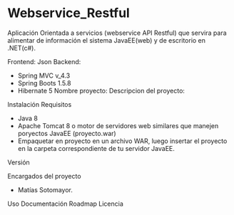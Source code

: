 # Webservice_Restful
Aplicación Orientada a servicios (webservice API Restful) que servira para alimentar de información el sistema JavaEE(web) y de escritorio en .NET(c#).

Frontend:
  Json
Backend:
- Spring MVC v_4.3
- Spring Boots 1.5.8
- Hibernate 5
Nombre proyecto:
Descripcion del proyecto:

Instalación
Requisitos
- Java 8
- Apache Tomcat 8 o motor de servidores web similares que manejen poryectos JavaEE (proyecto.war)
- Empaquetar en proyecto en un archivo WAR, luego insertar el proyecto en la carpeta correspondiente de tu servidor JavaEE.

Versión

Encargados del proyecto
- Matías Sotomayor.
    
Uso
Documentación
Roadmap
Licencia
